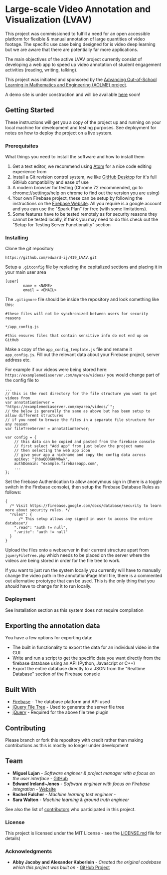 # Large-scale Video Annotation and Visualization (LVAV)

This project was commissioned to fulfill a need for an open accessible platform for flexible & manual annotation of large quantities of video footage. The specific use case being designed for is video deep learning but we are aware that there are potentially far more applications.

The main objectives of the active LVAV project currently consist of developing a web app to speed up video annotation of student engagement activities (reading, writing, talking).

This project was initiated and sponsored by the [Advancing Out-of-School Learning in Mathematics and Engineering (AOLME) project](https://aolme.unm.edu/).

A demo site is under construction and will be available [here](https://edij.co.uk/testArea/annotationPage.html) soon!

## Getting Started

These instructions will get you a copy of the project up and running on your local machine for development and testing purposes. See deployment for notes on how to deploy the project on a live system.

### Prerequisites

What things you need to install the software and how to install them

1) Get a text editor, we recommend using [Atom](https://atom.io/) for a nice code editing experience from
2) Install a Git revision control system, we like [GitHub Desktop](https://desktop.github.com/) for it's full GitHub compatibility and ease of use
3) A modern browser for testing (Chrome 72 recommended, go to chrome://settings/help on chrome to find out the version you are using)
4) Your own Firebase project, these can be setup by following the instructions  on the [Firebase Website](https://firebase.google.com/). All you require is a google account and you can use the "Spark Plan" for free (with some limitations).
5) Some features have to be tested remotely as for security reasons they cannot be tested locally, if think you may need to do this check out the "Setup for Testing Server Functionality" section

### Installing

Clone the git repository

```
https://github.com/edward-ij/419_LVAV.git
```

Setup a `.gitconfig` file by replacing the capitalized sections and placing it in your main user area

```
[user]
        name = <NAME>
        email = <EMAIL>
```

The `.gitignore` file should be inside the repository and look something like this:

```
#these files will not be synchronized between users for security reasons

*/app_config.js

#this ensures files that contain sensitive info do not end up on GitHub
```

Make a copy of the `app_config_template.js` file and rename it `app_config.js`.
Fill out the relevant data about your Firebase project, server address etc.

For example if our videos were being stored here: `https://examplemediaserver.com/myarea/videos/` you would change part of the config file to

```
...
// this is the root directory for the file structure you want to get videos from
var annotationServer = "https://examplemediaserver.com/myarea/videos/`";
// the below is generally the same as above but has been setup to allow different structures
// if you need to browse the files in a separate file structure for any reason
var fileTreeServer = annotationServer;

var config = {
    // this data can be copied and pasted from the firebase console
    // first select "Add app" from just below the project name
    // then selecting the web app icon
    // give your app a nickname and copy the config data across
    apiKey: "jhbaQODGHHWbwk",
    authDomain: "example.firebaseapp.com",
    ...
};
```

Set the firebase Authentication to allow anonymous sign in (there is a toggle switch in the Firebase console), then setup the Firebase Database Rules as follows:

```
{
  /* Visit https://firebase.google.com/docs/database/security to learn more about security rules. */
  "rules": {
      /* This setup allows any signed in user to access the entire database*/
    ".read": "auth != null",
    ".write": "auth != null"
  }
}
```
Upload the files onto a webserver in their current structure apart from `jqueryFileTree.php` which needs to be placed on the server where the videos are being stored in order for the file tree to work.

If you want to just run the system locally you currently will have to manually change the video path in the annotationPage.html file, there is a commented out alternative prototype that can be used. This is the only thing that you *should* have to change for it to run locally.

### Deployment

See Installation section as this system does not require compilation

## Exporting the annotation data

You have a few options for exporting data:
* The built in functionality to export the data for an individual video in the GUI
* Write and run a script to get the specific data you want directly from the firebase database using an API (Python, Javascript or C++)
* Export the entire database directly to a JSON from the "Realtime Database" section of the Firebase console

## Built With

* [Firebase](https://firebase.google.com/) - The database platform and API used
* [jQuery File Tree](https://www.abeautifulsite.net/jquery-file-tree) - Used to generate the server file tree
* [jQuery](https://jquery.com/) - Required for the above file tree plugin

## Contributing

Please branch or fork this repository with credit rather than making contributions as this is mostly no longer under development

## Team

* **Miguel Lujan** - *Software engineer & project manager with a focus on the user interface* - [GitHub](https://github.com/2Gunz)
* **Edward Ireland-Jones** - *Software engineer with focus on Firebase integration* - [Website](https://edij.co.uk)
* **Rachel Fulcher** - *Machine learning test engineer* -
* **Sara Walton** - *Machine learning & ground truth engineer*

See also the list of [contributors](https://github.com/your/project/contributors) who participated in this project.

### License

This project is licensed under the MIT License - see the [LICENSE.md](LICENSE.md) file for details)

### Acknowledgments

* **Abby Jacoby and Alexander Kaberlein** - *Created the original codebase which this project was built on* - [GitHub Project](https://github.com/cannoness/ECE419420)
